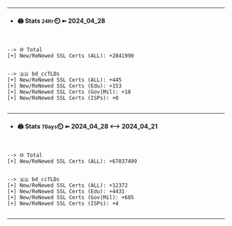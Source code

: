 

---
- #### 🖨️ **Stats** `24Hr`⏲️ ➼ 2024_04_28
```console


--> 🌐 Total
[+] New/ReNewed SSL Certs (ALL): +2841990


--> 🇧🇩 bd_ccTLDs
[+] New/ReNewed SSL Certs (ALL): +445
[+] New/ReNewed SSL Certs (Edu): +153
[+] New/ReNewed SSL Certs (Gov|Mil): +18
[+] New/ReNewed SSL Certs (ISPs): +0


```

---
- #### 🖨️ **Stats** `7Days`⏲️ ➼ 2024_04_28 <--> 2024_04_21
```console


--> 🌐 Total
[+] New/ReNewed SSL Certs (ALL): +67837499


--> 🇧🇩 bd_ccTLDs
[+] New/ReNewed SSL Certs (ALL): +12372
[+] New/ReNewed SSL Certs (Edu): +4431
[+] New/ReNewed SSL Certs (Gov|Mil): +685
[+] New/ReNewed SSL Certs (ISPs): +4


```

---

